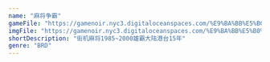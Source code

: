 ```yaml
---
name: "麻将争霸"
gameFile: "https://gamenoir.nyc3.digitaloceanspaces.com/%E9%BA%BB%E5%B0%86%E4%BA%89%E9%9C%B8/majan.zip"
imgFile: "https://gamenoir.nyc3.digitaloceanspaces.com/%E9%BA%BB%E5%B0%86%E4%BA%89%E9%9C%B8/original.webp"
shortDescription: "街机麻将1985~2000雄霸大陆港台15年"
genre: "BRD"
---
```

